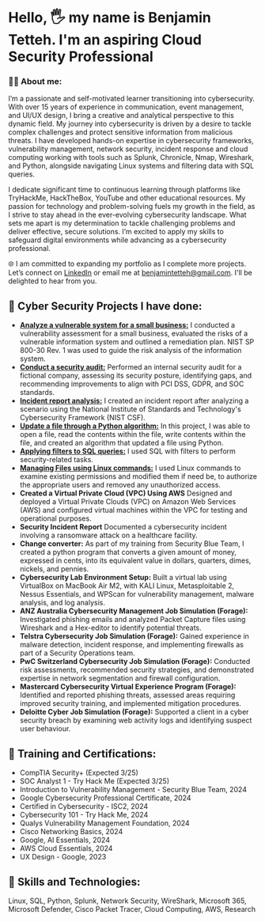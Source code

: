# Hello, 🖐️ my name is Benjamin Tetteh. I'm an aspiring Cloud Security Professional

### 👨‍💻 About me:
I’m a passionate and self-motivated learner transitioning into cybersecurity. 
With over 15 years of experience in communication, event management, and UI/UX design, 
I bring a creative and analytical perspective to this dynamic field. My journey into cybersecurity is driven by 
a desire to tackle complex challenges and protect sensitive information from malicious threats. 
I have developed hands-on expertise in cybersecurity frameworks, vulnerability management, network security, incident response and cloud computing working with tools such as Splunk, Chronicle, Nmap, Wireshark, and Python, alongside navigating Linux systems and filtering data with SQL queries.

I dedicate significant time to continuous learning through platforms like TryHackMe, HackTheBox, YouTube and other educational resources. 
My passion for technology and problem-solving fuels my growth in the field, as I strive to stay ahead in the ever-evolving cybersecurity landscape. What sets me apart is my determination to tackle challenging problems and deliver effective, secure solutions. I’m excited to apply my skills to safeguard digital environments while advancing as a cybersecurity professional.

🌐 I am committed to expanding my portfolio as I complete more projects. 
Let’s connect on [LinkedIn](https://www.linkedin.com/in/benjamintetteh/) or email me at benjamintetteh@gmail.com. 
I'll be delighted to hear from you.


## 🔐 Cyber Security Projects I have done:
* **[Analyze a vulnerable system for a small business:](https://github.com/BenjaminTetteh/Cybersecurity-Portfolio/blob/main/Analyze%20a%20vulnerable%20system%20for%20a%20small%20business.pdf)** I conducted a vulnerability assessment for a small business, evaluated the risks of a vulnerable information system and outlined a remediation plan. NIST SP 800-30 Rev. 1 was used to guide the risk analysis of the information system.
* **[Conduct a security audit:](https://github.com/BenjaminTetteh/Cybersecurity-Portfolio/blob/main/Conduct%20a%20security%20audit.pdf)** Performed an internal security audit for a fictional company, assessing its security posture, identifying gaps, and recommending improvements to align with PCI DSS, GDPR, and SOC standards.
* **[Incident report analysis:](https://github.com/BenjaminTetteh/Cybersecurity-Portfolio/blob/main/Incident%20report%20analysis.pdf)** I created an incident report after analyzing a scenario using the National Institute of Standards and Technology's Cybersecurity Framework (NIST CSF). 
* **[Update a file through a Python algorithm:](https://github.com/BenjaminTetteh/Cybersecurity-Portfolio/blob/main/Update%20a%20file%20through%20a%20Python%20algorithm.pdf)** In this project, I was able to open a file, read the contents within the file, write contents within the file, and created an algorithm that updated a file using Python. 
* **[Applying filters to SQL queries:](https://github.com/BenjaminTetteh/Cybersecurity-Portfolio/blob/main/Apply%20filters%20to%20SQL%20queries.pdf)** I used SQL with filters to perform security-related tasks.
* **[Managing Files using Linux commands:](https://github.com/BenjaminTetteh/Cybersecurity-Portfolio/blob/main/File%20permissions%20in%20Linux.pdf)** I used Linux commands to examine existing permissions and modified them if need be, to authorize the appropriate users and removed any unauthorized access.
* **Created a Virtual Private Cloud (VPC) Using AWS** Designed and deployed a Virtual Private Clouds (VPC) on Amazon Web Services (AWS) and configured virtual machines within the VPC for testing and operational purposes.
* **Security Incident Report** Documented a cybersecurity incident involving a ransomware attack on a healthcare facility.
* **Change converter:** As part of my training from Security Blue Team, I created a python program that converts a given amount of money, expressed in cents, into its equivalent value in dollars, quarters, dimes, nickels, and pennies. 
* **Cybersecurity Lab Environment Setup:** Built a virtual lab using VirtualBox on MacBook Air M2, with KALI Linux, Metasploitable 2, Nessus Essentials, and WPScan for vulnerability management, malware analysis, and log analysis.
* **ANZ Australia Cybersecurity Management Job Simulation (Forage):** Investigated phishing emails and analyzed Packet Capture files using Wireshark and a Hex-editor to identify potential threats.
* **Telstra Cybersecurity Job Simulation (Forage):** Gained experience in malware detection, incident response, and implementing firewalls as part of a Security Operations team.
* **PwC Switzerland Cybersecurity Job Simulation (Forage):** Conducted risk assessments, recommended security strategies, and demonstrated expertise in network segmentation and firewall configuration.
* **Mastercard Cybersecurity Virtual Experience Program (Forage):** Identified and reported phishing threats, assessed areas requiring improved security training, and implemented mitigation procedures.
* **Deloitte Cyber Job Simulation (Forage):** Supported a client in a cyber security breach by examining web activity logs and identifying suspect user behaviour.

## 📃 Training and Certifications:
* CompTIA Security+ (Expected 3/25)
* SOC Analyst 1 - Try Hack Me (Expected 3/25)
* Introduction to Vulnerability Management - Security Blue Team, 2024
* Google Cybersecurity Professional Certificate, 2024
* Certified in Cybersecurity - ISC2, 2024
* Cybersecurity 101 - Try Hack Me, 2024
* Qualys Vulnerability Management Foundation, 2024
* Cisco Networking Basics, 2024
* Google, AI Essentials, 2024
* AWS Cloud Essentials, 2024
* UX Design - Google, 2023


## 🥷 Skills and Technologies:
Linux, SQL, Python, Splunk, Network Security, WireShark, Microsoft 365, Microsoft Defender, Cisco Packet Tracer, Cloud Computing, AWS, Research

